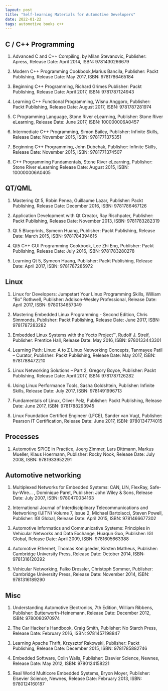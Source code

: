 ```yaml
---
layout: post
title: "Self-learning Materials for Automotive Developers"
date: 2022-01-22
tags: automotive books c++ 
---
```


## C / C++ Programming

1. Advanced C and C++ Compiling, by Milan Stevanovic, Publisher: Apress, Release Date: April 2014, ISBN: 9781430266679

2. Modern C++ Programming Cookbook,Marius Bancila, Publisher: Packt Publishing, Release Date: May 2017, ISBN: 9781786465184

3. Beginning C++ Programming, Richard Grimes Publisher: Packt Publishing, Release Date: April 2017, ISBN: 9781787124943

4. Learning C++ Functional Programming, Wisnu Anggoro, Publisher: Packt Publishing, Release Date: August 2017, ISBN: 9781787281974

5. C Programming Language, Stone River eLearning, Publisher: Stone River eLearning, Release Date: June 2017, ISBN: 100000006A0457

6. Intermediate C++ Programming, Simon Bailey, Publisher: Infinite Skills, Release Date: November 2015, ISBN: 9781771375351

7. Beginning C++ Programming, John Dubchak, Publisher: Infinite Skills, Release Date: November 2015, ISBN: 9781771374507

8. C++ Programming Fundamentals, Stone River eLearning, Publisher: Stone River eLearning Release Date: August 2015, ISBN: 100000006A0405

## QT/QML

1. Mastering Qt 5, Robin Penea, Guillaume Lazar, Publisher: Packt Publishing, Release Date: December 2016, ISBN: 9781786467126

2. Application Development with Qt Creator, Ray Rischpater, Publisher: Packt Publishing, Release Date: November 2013, ISBN: 9781783282319

3. Qt 5 Blueprints, Symeon Huang, Publisher: Packt Publishing, Release Date: March 2015, ISBN: 9781784394615

4. Qt5 C++ GUI Programming Cookbook, Lee Zhi Eng, Publisher: Packt Publishing, Release Date: July 2016, ISBN: 9781783280278

5. Learning Qt 5, Symeon Huang, Publisher: Packt Publishing, Release Date: April 2017, ISBN: 9781787285972

## Linux

1. Linux for Developers: Jumpstart Your Linux Programming Skills, William “Bo” Rothwell, Publisher: Addison-Wesley Professional, Release Date: April 2017, ISBN: 9780134657349

2. Mastering Embedded Linux Programming - Second Edition, Chris Simmonds, Publisher: Packt Publishing, Release Date: June 2017, ISBN: 9781787283282

3. Embedded Linux Systems with the Yocto Project™, Rudolf J. Streif, Publisher: Prentice Hall, Release Date: May 2016, ISBN: 9780133443301

4. Learning Path: Linux: A to Z Linux Networking Concepts, Tanmayee Patil – Curator, Publisher: Packt Publishing, Release Date: May 2017, ISBN: 9781788472210

5. Linux Networking Solutions – Part 2, Gregory Boyce, Publisher: Packt Publishing, Release Date: April 2017, ISBN: 9781787126282

6. Using Linux Performance Tools, Sasha Goldshtein, Publisher: Infinite Skills, Release Date: July 2017, ISBN: 9781491996713

7. Fundamentals of Linux, Oliver Pelz, Publisher: Packt Publishing, Release Date: June 2017, ISBN: 9781788293945

8. Linux Foundation Certified Engineer (LFCE), Sander van Vugt, Publisher: Pearson IT Certification, Release Date: June 2017, ISBN: 9780134774015

## Processes

1. Automotive SPICE in Practice, Joerg Zimmer, Lars Dittmann, Markus Mueller, Klaus Hoermann, Publisher: Rocky Nook, Release Date: July 2008, ISBN: 9781933952291

## Automotive networking

1. Multiplexed Networks for Embedded Systems: CAN, LIN, FlexRay, Safe-by-Wire... , Dominique Paret, Publisher: John Wiley & Sons, Release Date: July 2007, ISBN: 9780470034163

2. International Journal of Interdisciplinary Telecommunications and Networking (IJITN) Volume 7, Issue 2, Michael Bartolacci, Steven Powell, Publisher: IGI Global, Release Date: April 2015, ISBN: 9781466677302

3. Automotive Informatics and Communicative Systems: Principles in Vehicular Networks and Data Exchange, Huaqun Guo, Publisher: IGI Global, Release Date: April 2009, ISBN: 9781605663388

4. Automotive Ethernet, Thomas Königseder, Kirsten Matheus, Publisher: Cambridge University Press, Release Date: October 2014, ISBN: 9781316120392

5. Vehicular Networking, Falko Dressler, Christoph Sommer, Publisher: Cambridge University Press, Release Date: November 2014, ISBN: 9781316189290

## Misc

1. Understanding Automotive Electronics, 7th Edition, William Ribbens, Publisher: Butterworth-Heinemann, Release Date: December 2012, ISBN: 9780080970974

2. The Car Hacker's Handbook, Craig Smith, Publisher: No Starch Press, Release Date: February 2016, ISBN: 9781457198847

3. Learning Apache Thrift, Krzysztof Rakowski, Publisher: Packt Publishing, Release Date: December 2015, ISBN: 9781785882746

4. Embedded Software, Colin Walls, Publisher: Elsevier Science, Newnes, Release Date: May 2012, ISBN: 9780124158221

5. Real World Multicore Embedded Systems, Bryon Moyer, Publisher: Elsevier Science, Newnes, Release Date: February 2013, ISBN: 9780124160187
